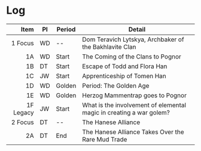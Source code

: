 # Log

Item      | Pl | Period | Detail
--------: | -- | ------ | ------
1 Focus   | WD | --     | Dom Teravich Lytskya, Archbaker of the Bakhlavite Clan
1A        | WD | Start  | The Coming of the Clans to Pognor
1B        | DT | Start  | Escape of Todd and Flora Han
1C        | JW | Start  | Apprenticeship of Tomen Han
1D        | WD | Golden | Period: The Golden Age
1E        | WD | Golden | Herzog Mammentrap goes to Pognor
1F Legacy | JW | Start  | What is the involvement of elemental magic in creating a war golem?
2 Focus   | DT | --     | The Hanese Alliance
2A        | DT | End    | The Hanese Alliance Takes Over the Rare Mud Trade
